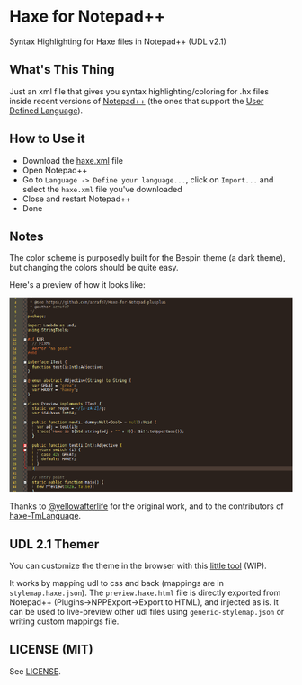 Haxe for Notepad++
==================

Syntax Highlighting for Haxe files in Notepad++ (UDL v2.1)

What's This Thing
-----------------
Just an xml file that gives you syntax highlighting/coloring for .hx files inside recent versions of [Notepad++](http://notepad-plus-plus.org) (the ones that support the [User Defined Language](http://ivan-radic.github.io/udl-documentation/ "User Defined Language")).

How to Use it
-------------
 - Download the [haxe.xml](haxe.xml) file
 - Open Notepad++
 - Go to  `Language -> Define your language...`,  click on  `Import...` and select the `haxe.xml` file you've downloaded
 - Close and restart Notepad++
 - Done

Notes
-----
The color scheme is purposedly built for the Bespin theme (a dark theme), but changing the colors should be quite easy.

Here's a preview of how it looks like:

![](preview.png)

Thanks to [@yellowafterlife](https://yal.cc/notepad-pp-syntax-highlighting-for-haxe-2/) for the original work, and to the contributors of [haxe-TmLanguage](https://github.com/vshaxe/haxe-TmLanguage/).

UDL 2.1 Themer
--------------
You can customize the theme in the browser with this [little tool](https://rawgit.com/azrafe7/Haxe-for-Notepad-plusplus/master/themer/themer.html) (WIP).

It works by mapping udl to css and back (mappings are in `stylemap.haxe.json`).
The `preview.haxe.html` file is directly exported from Notepad++ (Plugins->NPPExport->Export to HTML), and injected as is.
It can be used to live-preview other udl files using `generic-stylemap.json` or writing custom mappings file.


LICENSE (MIT)
-------------
See [LICENSE](LICENSE).